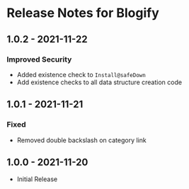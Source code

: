 # Release Notes for Blogify
## 1.0.2 - 2021-11-22
### Improved Security
- Added existence check to `Install@safeDown`
- Add existence checks to all data structure creation code

## 1.0.1 - 2021-11-21
### Fixed
- Removed double backslash on category link 

## 1.0.0 - 2021-11-20

- Initial Release